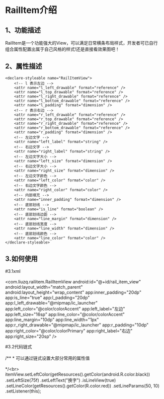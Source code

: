 RailItem介绍
=====

1、功能描述<br>  
------
RailItem是一个功能强大的View，可以满足日常横条布局样式，开发者可已自行组合属性配置出属于自己风格的样式!还是直接看效果图吧！

2、属性描述<br>  
------
    <declare-styleable name="RailItemView">
        <!-- l 表示左边 -->
        <attr name="l_left_drawable" format="reference" />
        <attr name="l_top_drawable" format="reference" />
        <attr name="l_right_drawable" format="reference" />
        <attr name="l_bottom_drawable" format="reference" />
        <attr name="l_padding" format="dimension" />
        <!-- r 表示右边 -->
        <attr name="r_left_drawable" format="reference" />
        <attr name="r_top_drawable" format="reference" />
        <attr name="r_right_drawable" format="reference" />
        <attr name="r_bottom_drawable" format="reference" />
        <attr name="r_padding" format="dimension" />
        <!-- 左边文字 -->
        <attr name="left_label" format="string" />
        <!-- 右边文字 -->
        <attr name="right_label" format="string" />
        <!-- 左边文字大小 -->
        <attr name="left_size" format="dimension" />
        <!-- 右边文字大小 -->
        <attr name="right_size" format="dimension" />
        <!-- 左边文字颜色 -->
        <attr name="left_color" format="color" />
        <!-- 右边文字颜色 -->
        <attr name="right_color" format="color" />
        <!-- 内部填充 -->
        <attr name="inner_padding" format="dimension" />
        <!-- 底部划线 -->
        <attr name="is_line" format="boolean" />
        <!-- 底部划线边距 -->
        <attr name="line_margin" format="dimension" />
        <!-- 底部划线宽度 -->
        <attr name="line_width" format="dimension" />
        <!-- 底部划线颜色 -->
        <attr name="line_color" format="color" />
    </declare-styleable>
    
3.如何使用
------
  #3.1xml<br>  
<com.liuzq.railitem.RailItemView
android:id="@+id/rail_item_view"
android:layout_width="match_parent"
android:layout_height="wrap_content"
app:inner_padding="20dp"
app:is_line="true"
app:l_padding="20dp"
app:l_left_drawable="@mipmap/ic_launcher"
        app:left_color="@color/colorAccent"
        app:left_label="左边"
        app:left_size="16sp"
        app:line_color="@color/colorAccent"
        app:line_margin="10dp"
        app:line_width="1px"
        app:r_right_drawable="@mipmap/ic_launcher"
        app:r_padding="10dp"
        app:right_color="@color/colorPrimary"
        app:right_label="右边"
        app:right_size="20sp" />  <br>    
            
  #3.2代码链式<br>  
    /** 
     * 可以通过链式设置大部分常用的属性值<br>  
     */\<br>  
   itemView.setLeftColor(getResources().getColor(android.R.color.black))
           .setLeftSize(75f)
           .setLeftText("换字")
           .isLineView(true)
           .setLineColor(getResources().getColor(R.color.red))
           .setLineParams(50, 10)
           .setListener(this);
     
                
